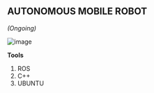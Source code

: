 ## AUTONOMOUS MOBILE ROBOT
_(Ongoing)_

![image](https://github.com/Beulah-coding/my_amr/assets/73297822/510ffd50-986e-46ac-bc9d-bcc594e29ddc)


**Tools**
1. ROS
2. C++
3. UBUNTU

